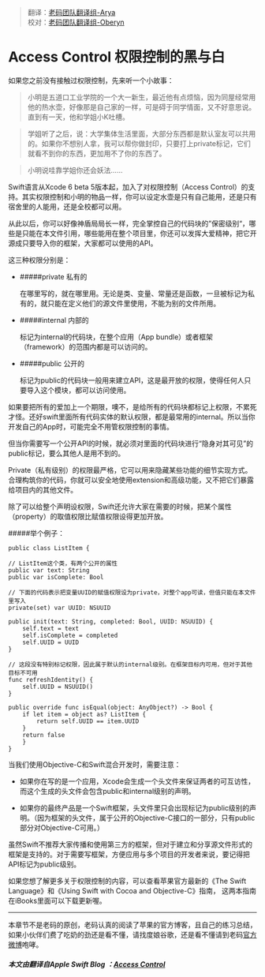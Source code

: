> 翻译：[老码团队翻译组-Arya](http://weibo.com/littlekok/)  
> 校对：[老码团队翻译组-Oberyn](http://weibo.com/u/5241713117)


# Access Control 权限控制的黑与白

如果您之前没有接触过权限控制，先来听一个小故事：

>  小明是五道口工业学院的一个大一新生，最近他有点烦恼，因为同屋经常用他的热水壶，好像那是自己家的一样，可是碍于同学情面，又不好意思说。直到有一天，他和学姐小K吐槽。

>  学姐听了之后，说：大学集体生活里面，大部分东西都是默认室友可以共用的。如果你不想别人拿，我可以帮你做封印，只要打上private标记，它们就看不到你的东西，更加用不了你的东西了。

>  小明说哇靠学姐你还会妖法......


Swift语言从Xcode 6 beta 5版本起，加入了对权限控制（Access Control）的支持。其实权限控制和小明的物品一样，你可以设定水壶是只有自己能用，还是只有宿舍里的人能用，还是全校都可以用。

从此以后，你可以好像神盾局局长一样，完全掌控自己的代码块的”保密级别“，哪些是只能在本文件引用，哪些能用在整个项目里，你还可以发挥大爱精神，把它开源成只要导入你的框架，大家都可以使用的API。

这三种权限分别是：

- #####private 私有的

	在哪里写的，就在哪里用。无论是类、变量、常量还是函数，一旦被标记为私有的，就只能在定义他们的源文件里使用，不能为别的文件所用。

- #####internal 内部的

	标记为internal的代码块，在整个应用（App bundle）或者框架（framework）的范围内都是可以访问的。

- #####public 公开的

	标记为public的代码块一般用来建立API，这是最开放的权限，使得任何人只要导入这个模块，都可以访问使用。


如果要把所有的爱加上一个期限，噢不，是给所有的代码块都标记上权限，不累死才怪。还好swift里面所有代码实体的默认权限，都是最常用的internal。所以当你开发自己的App时，可能完全不用管权限控制的事情。

但当你需要写一个公开API的时候，就必须对里面的代码块进行“隐身对其可见”的public标记，要么其他人是用不到的。

Private（私有级别）的权限最严格，它可以用来隐藏某些功能的细节实现方式。合理构筑你的代码，你就可以安全地使用extension和高级功能，又不把它们暴露给项目内的其他文件。

除了可以给整个声明设权限，Swift还允许大家在需要的时候，把某个属性（property）的取值权限比赋值权限设得更加开放。

#####举个例子：

	public class ListItem {

	// ListItem这个类，有两个公开的属性
	public var text: String
	public var isComplete: Bool

	// 下面的代码表示把变量UUID的赋值权限设为private，对整个app可读，但值只能在本文件里写入
	private(set) var UUID: NSUUID

	public init(text: String, completed: Bool, UUID: NSUUID) {
		self.text = text
		self.isComplete = completed
		self.UUID = UUID
	}

	// 这段没有特别标记权限，因此属于默认的internal级别。在框架目标内可用，但对于其他目标不可用
	func refreshIdentity() {
		self.UUID = NSUUID()
	}

	public override func isEqual(object: AnyObject?) -> Bool {
		if let item = object as? ListItem {
			return self.UUID == item.UUID
		}
		return false
		}
	}


当我们使用Objective-C和Swift混合开发时，需要注意：

- 如果你在写的是一个应用，Xcode会生成一个头文件来保证两者的可互访性，而这个生成的头文件会包含public和internal级别的声明。

- 如果你的最终产品是一个Swift框架，头文件里只会出现标记为public级别的声明。（因为框架的头文件，属于公开的Objective-C接口的一部分，只有public部分对Objective-C可用。）

虽然Swift不推荐大家传播和使用第三方的框架，但对于建立和分享源文件形式的框架是支持的。对于需要写框架，方便应用与多个项目的开发者来说，要记得把API标记为public级别。

如果您想了解更多关于权限控制的内容，可以查看苹果官方最新的《The Swift Language》和《Using Swift with Cocoa and Objective-C》指南，
这两本指南在iBooks里面可以下载更新喔。

-----------------
本章节不是老码的原创，老码认真的阅读了苹果的官方博客，且自己的练习总结，如果小伙伴们费了吃奶的劲还是看不懂，请找度娘谷歌，还是看不懂请到老码[官方微博](http://weibo.com/u/5241713117)咆哮。  

##### 本文由翻译自Apple Swift Blog ：[Access Control](https://developer.apple.com/swift/blog/?id=5)
